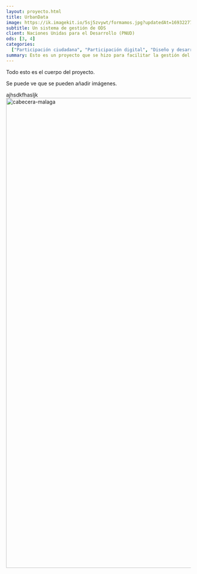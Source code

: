 ```yaml
---
layout: proyecto.html
title: UrbanData
image: https://ik.imagekit.io/5sj5zvywt/formamos.jpg?updatedAt=1693227703424
subtitle: Un sistema de gestión de ODS
client: Naciones Unidas para el Desarrollo (PNUD)
ods: [3, 4]
categories:
  ["Participación ciudadana", "Participación digital", "Diseño y desarrollo"]
summary: Esto es un proyecto que se hizo para facilitar la gestión del cumplimiento de la agenda 2030 y los Objetivos de Desarrollo Sostenible
---
```


Todo esto es el cuerpo del proyecto.

Se puede ve que se pueden añadir imágenes.

ajhsdkfhasljk
<img width="1280" alt="cabecera-malaga" src="https://github.com/dzenreda/new.enreda.coop/assets/82654816/8883ab7a-8a05-458e-bb4d-1732b179af7d">

